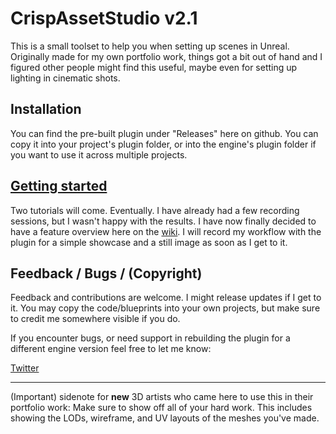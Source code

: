# CrispAssetStudio v2.1

This is a small toolset to help you when setting up scenes in Unreal. Originally made for my own portfolio work, things got a bit out of hand and I figured other people might find this useful, maybe even for setting up lighting in cinematic shots.

## Installation
You can find the pre-built plugin under "Releases" here on github. You can copy it into your project's plugin folder, or into the engine's plugin folder if you want to use it across multiple projects.

## [Getting started](https://github.com/CrispClover/AssetStudio/wiki)

Two tutorials will come. Eventually. I have already had a few recording sessions, but I wasn't happy with the results. I have now finally decided to have a feature overview here on the [wiki](https://github.com/CrispClover/AssetStudio/wiki). I will record my workflow with the plugin for a simple showcase and a still image as soon as I get to it.

## Feedback / Bugs / (Copyright)
Feedback and contributions are welcome. I might release updates if I get to it.
You may copy the code/blueprints into your own projects, but make sure to credit me somewhere visible if you do.

If you encounter bugs, or need support in rebuilding the plugin for a different engine version feel free to let me know:

[Twitter](https://twitter.com/crispclover)

___

(Important) sidenote for **new** 3D artists who came here to use this in their portfolio work:
Make sure to show off all of your hard work. This includes showing the LODs, wireframe, and UV layouts of the meshes you've made.
